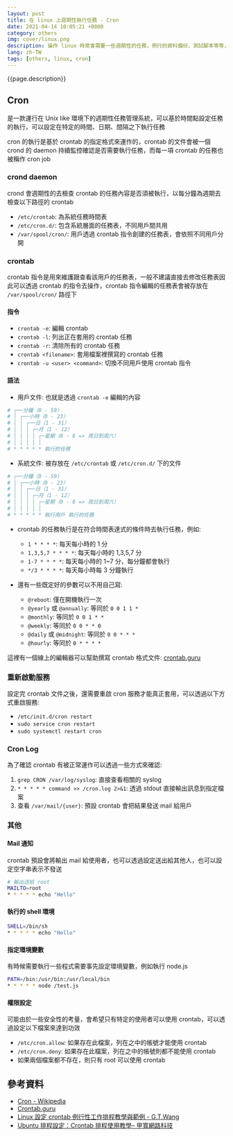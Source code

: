 ```yaml
---
layout: post
title: 在 linux 上週期性執行任務 - Cron
date: 2021-04-14 10:05:21 +0800
category: others
img: cover/linux.png
description: 操作 linux 時常會需要一些週期性的任務，例行的資料備份、測試腳本等等，這篇簡介一下 linux 上常用的例行任務工具 Cron
lang: zh-TW
tags: [others, linux, cron]
---
```


{{page.description}}

## Cron
是一款運行在 Unix like 環境下的週期性任務管理系統，可以基於時間點設定任務的執行，可以設定在特定的時間、日期、間隔之下執行任務

cron 的執行是基於 crontab 的指定格式來運作的，crontab 的文件會被一個 crond 的 daemon 持續監控確認是否需要執行任務，而每一項 crontab 的任務也被稱作 cron job

### crond daemon
crond 會週期性的去檢查 crontab 的任務內容是否須被執行，以每分鐘為週期去檢查以下路徑的 crontab
+ `/etc/crontab`: 為系統任務時間表
+ `/etc/cron.d/`: 包含系統層面的任務表，不同用戶間共用
+ `/var/spool/cron/`: 用戶透過 crontab 指令創建的任務表，會依照不同用戶分開

### crontab
crontab 指令是用來維護跟查看該用戶的任務表，一般不建議直接去修改任務表因此可以透過 crontab 的指令去操作，crontab 指令編輯的任務表會被存放在 `/var/spool/cron/` 路徑下

#### 指令
+ `crontab -e`: 編輯 crontab
+ `crontab -l`: 列出正在套用的 crontab 任務
+ `crontab -r`: 清除所有的 crontab 任務
+ `crontab <filename>`: 套用檔案裡撰寫的 crontab 任務
+ `crontab -u <user> <command>`: 切換不同用戶使用 crontab 指令

#### 語法
+ 用戶文件: 也就是透過 `crontab -e` 編輯的內容

```bash
# ┌──分鐘（0 - 59）
# │ ┌──小時（0 - 23）
# │ │ ┌──日（1 - 31）
# │ │ │ ┌─月（1 - 12）
# │ │ │ │ ┌─星期（0 - 6 => 周日到周六）
# │ │ │ │ │
# * * * * * 執行的任務
```

+ 系統文件: 被存放在 `/etc/crontab` 或 `/etc/cron.d/` 下的文件

```bash
# ┌──分鐘（0 - 59）
# │ ┌──小時（0 - 23）
# │ │ ┌──日（1 - 31）
# │ │ │ ┌─月（1 - 12）
# │ │ │ │ ┌─星期（0 - 6 => 周日到周六）
# │ │ │ │ │
# * * * * * 執行用戶 執行的任務
```

+ crontab 的任務執行是在符合時間表達式的條件時去執行任務，例如:
  + `1 * * * *`: 每天每小時的 1 分
  + `1,3,5,7 * * * *`: 每天每小時的 1,3,5,7 分
  + `1-7 * * * *`: 每天每小時的 1~7 分，每分鐘都會執行
  + `*/3 * * * *`: 每天每小時每 3 分鐘執行


+ 還有一些既定好的參數可以不用自己寫:
  + `@reboot`: 僅在開機執行一次
  + `@yearly` 或 `@annually`: 等同於 `0 0 1 1 *`
  + `@monthly`: 等同於 `0 0 1 * *`
  + `@weekly`: 等同於 `0 0 * * 0`
  + `@daily` 或 `@midnight`: 等同於 `0 0 * * *`
  + `@hourly`: 等同於 `0 * * * *`


這裡有一個線上的編輯器可以幫助撰寫 crontab 格式文件: [crontab.guru](https://crontab.guru/)

### 重新啟動服務
設定完 crontab 文件之後，還需要重啟 cron 服務才能真正套用，可以透過以下方式重啟服務:
+ `/etc/init.d/cron restart`
+ `sudo service cron restart`
+ `sudo systemctl restart cron`

### Cron Log
為了確認 crontab 有被正常運作可以透過一些方式來確認:
1. `grep CRON /var/log/syslog`: 直接查看相關的 syslog
2. `* * * * * command >> /cron.log 2>&1`: 透過 stdout 直接輸出訊息到指定檔案
3. 查看 `/var/mail/{user}`: 預設 crontab 會把結果發送 mail 給用戶

### 其他
#### Mail 通知
crontab 預設會將輸出 mail 給使用者，也可以透過設定送出給其他人，也可以設定空字串表示不發送
```bash
# 輸出送給 root
MAILTO=root
* * * * * echo "Hello"
```
#### 執行的 shell 環境
```bash
SHELL=/bin/sh
* * * * * echo "Hello"
```
#### 指定環境變數
有時候需要執行一些程式需要事先設定環境變數，例如執行 node.js
```bash
PATH=/bin:/usr/bin:/usr/local/bin
* * * * * node /test.js
```
#### 權限設定
可能由於一些安全性的考量，會希望只有特定的使用者可以使用 crontab，可以透過設定以下檔案來達到功效
+ `/etc/cron.allow`: 如果存在此檔案，列在之中的帳號才能使用 crontab
+ `/etc/cron.deny`: 如果存在此檔案，列在之中的帳號則都不能使用 crontab
+ 如果兩個檔案都不存在，則只有 root 可以使用 crontab

## 參考資料
+ [Cron - Wikipedia](https://zh.wikipedia.org/wiki/Cron)
+ [Crontab.guru](https://crontab.guru/)
+ [Linux 設定 crontab 例行性工作排程教學與範例 - G.T.Wang](https://blog.gtwang.org/linux/linux-crontab-cron-job-tutorial-and-examples/)
+ [Ubuntu 排程設定：Crontab 排程使用教學– 甲寬網路科技](https://jqnets.com/blog/ubuntu-%E6%8E%92%E7%A8%8B%E8%A8%AD%E5%AE%9A-%EF%BC%9Acrontab-%E6%8E%92%E7%A8%8B%E4%BD%BF%E7%94%A8%E6%95%99%E5%AD%B8/)